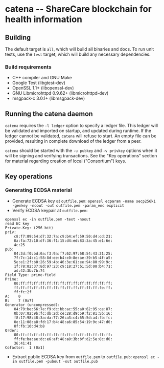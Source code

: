 # catena -- ShareCare blockchain for health information

## Building

The default target is `all`, which will build all binaries and docs. To run
unit tests, use the `test` target, which will build any necessary dependencies.

### Build requirements

* C++ compiler and GNU Make
* Google Test (libgtest-dev)
* OpenSSL 1.1+ (libopenssl-dev)
* GNU Libmicrohttpd 0.9.62+ (libmicrohttpd-dev)
* msgpack-c 3.0.1+ (libmsgpack-dev)

## Running the catena daemon

`catena` requires the `-l ledger` option to specify a ledger file. This ledger
will be validated and imported on startup, and updated during runtime. If the
ledger cannot be validated, `catena` will refuse to start. An empty file can be
provided, resulting in complete download of the ledger from a peer.

`catena` should be started with the `-u pubkey` and `-v privkey` options when
it will be signing and verifying transactions. See the "Key operations" section
for material regarding creation of local ("Consortium") keys.

## Key operations

### Generating ECDSA material

* Generate ECDSA key at `outfile.pem`: `openssl ecparam -name secp256k1 -genkey -noout -out outfile.pem -param_enc explicit`
* Verify ECDSA keypair at `outfile.pem`:
```
openssl ec -in outfile.pem -text -noout
read EC key
Private-Key: (256 bit)
priv:
    c8:f7:09:54:d7:32:7a:c9:b4:ef:59:50:d4:cd:21:
    0a:fa:72:10:df:36:f1:15:d4:ed:83:3a:45:e1:6e:
    4c:25
pub:
    04:3d:f0:bd:0a:f3:9a:f7:62:97:68:54:43:31:25:
    7f:7c:14:c1:58:8d:ee:b4:c0:8e:ae:39:b5:4f:a5:
    5e:e1:2f:b0:26:59:4b:46:3e:61:ee:94:80:99:9c:
    1f:78:02:37:8d:97:23:c9:18:27:b1:5d:00:b4:71:
    ad:42:3b:7b:74
Field Type: prime-field
Prime:
    00:ff:ff:ff:ff:ff:ff:ff:ff:ff:ff:ff:ff:ff:ff:
    ff:ff:ff:ff:ff:ff:ff:ff:ff:ff:ff:ff:ff:fe:ff:
    ff:fc:2f
A:    0
B:    7 (0x7)
Generator (uncompressed):
    04:79:be:66:7e:f9:dc:bb:ac:55:a0:62:95:ce:87:
    0b:07:02:9b:fc:db:2d:ce:28:d9:59:f2:81:5b:16:
    f8:17:98:48:3a:da:77:26:a3:c4:65:5d:a4:fb:fc:
    0e:11:08:a8:fd:17:b4:48:a6:85:54:19:9c:47:d0:
    8f:fb:10:d4:b8
Order:
    00:ff:ff:ff:ff:ff:ff:ff:ff:ff:ff:ff:ff:ff:ff:
    ff:fe:ba:ae:dc:e6:af:48:a0:3b:bf:d2:5e:8c:d0:
    36:41:41
Cofactor:  1 (0x1)
```
* Extract public ECDSA key from `outfile.pem` to `outfile.pub`: `openssl ec -in outfile.pem -pubout -out outfile.pub`

